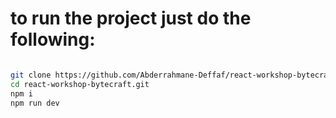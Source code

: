 # to run the project just do the following: 
```bash

git clone https://github.com/Abderrahmane-Deffaf/react-workshop-bytecraft.git
cd react-workshop-bytecraft.git
npm i
npm run dev

```

